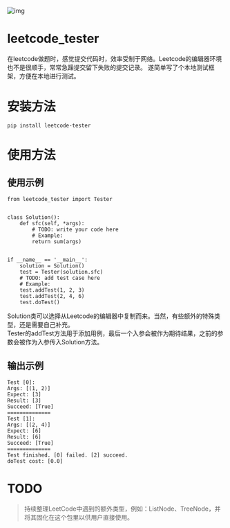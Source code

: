 ![img][pypi_version]

# leetcode_tester
在leetcode做题时，感觉提交代码时，效率受制于网络。Leetcode的编辑器环境也不是很顺手，常常急躁提交留下失败的提交记录。
遂简单写了个本地测试框架，方便在本地进行测试。

# 安装方法
```
pip install leetcode-tester
```

# 使用方法

## 使用示例

```
from leetcode_tester import Tester


class Solution():
    def sfc(self, *args):
        # TODO: write your code here
        # Example:
        return sum(args)


if __name__ == '__main__':
    solution = Solution()
    test = Tester(solution.sfc)
    # TODO: add test case here
    # Example:
    test.addTest(1, 2, 3)
    test.addTest(2, 4, 6)
    test.doTest()

```

Solution类可以选择从Leetcode的编辑器中复制而来。当然，有些额外的特殊类型，还是需要自己补充。  
Tester的addTest方法用于添加用例，最后一个入参会被作为期待结果，之前的参数会被作为入参传入Solution方法。

## 输出示例

```
Test [0]: 
Args: [(1, 2)] 
Expect: [3] 
Result: [3] 
Succeed: [True] 
==============
Test [1]: 
Args: [(2, 4)] 
Expect: [6] 
Result: [6] 
Succeed: [True] 
==============
Test finished. [0] failed. [2] succeed.
doTest cost: [0.0]

```

# TODO

> 持续整理LeetCode中遇到的额外类型，例如：ListNode、TreeNode，并将其固化在这个包里以供用户直接使用。  

[pypi_version]: https://img.shields.io/pypi/v/leetcode-tester.svg?style=flat
